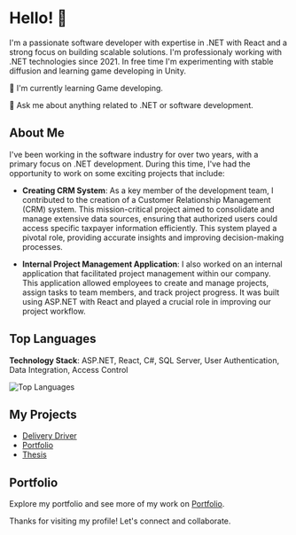 # Hello! 👋

I'm a passionate software developer with expertise in .NET with React and a strong focus on building scalable solutions. I'm professionaly working with .NET technologies since 2021.
In free time I'm experimenting with stable diffusion and learning game developing in Unity. 

🌱 I'm currently learning Game developing.
<!--🤔 I'm looking for help with [What You Need Help With].-->
💬 Ask me about anything related to .NET or software development.

## About Me

I've been working in the software industry for over two years, with a primary focus on .NET development. During this time, I've had the opportunity to work on some exciting projects that include:

- **Creating CRM System**: As a key member of the development team, I contributed to the creation of a Customer Relationship Management (CRM) system. This mission-critical project aimed to consolidate and manage extensive data sources, ensuring that authorized users could access specific taxpayer information efficiently. This system played a pivotal role, providing accurate insights and improving decision-making processes.

- **Internal Project Management Application**: I also worked on an internal application that facilitated project management within our company. This application allowed employees to create and manage projects, assign tasks to team members, and track project progress. It was built using ASP.NET with React and played a crucial role in improving our project workflow.

<!---
## My GitHub Stats

![GitHub Stats](https://github-readme-stats.vercel.app/api?username=Xenorsek&show_icons=true)
-->
## Top Languages
**Technology Stack**: ASP.NET, React, C#, SQL Server, User Authentication, Data Integration, Access Control

![Top Languages](https://github-readme-stats.vercel.app/api/top-langs/?username=Xenorsek&theme=dark&show_icons=true)

## My Projects

- [Delivery Driver](https://github.com/Xenorsek/DeliveryDriver)
- [Portfolio](https://xenorsek.github.io/)
- [Thesis](https://music-converter-6012d.firebaseapp.com/)

## Portfolio

Explore my portfolio and see more of my work on [Portfolio](https://xenorsek.github.io/).

Thanks for visiting my profile! Let's connect and collaborate.
